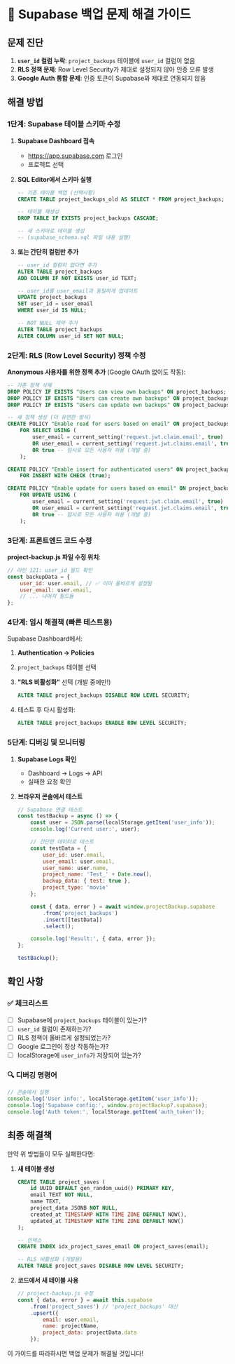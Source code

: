 # 🔧 Supabase 백업 문제 해결 가이드

## 문제 진단
1. **`user_id` 컬럼 누락**: `project_backups` 테이블에 `user_id` 컬럼이 없음
2. **RLS 정책 문제**: Row Level Security가 제대로 설정되지 않아 인증 오류 발생
3. **Google Auth 통합 문제**: 인증 토큰이 Supabase와 제대로 연동되지 않음

## 해결 방법

### 1단계: Supabase 테이블 스키마 수정

1. **Supabase Dashboard 접속**
   - https://app.supabase.com 로그인
   - 프로젝트 선택

2. **SQL Editor에서 스키마 실행**
   ```sql
   -- 기존 테이블 백업 (선택사항)
   CREATE TABLE project_backups_old AS SELECT * FROM project_backups;

   -- 테이블 재생성
   DROP TABLE IF EXISTS project_backups CASCADE;

   -- 새 스키마로 테이블 생성
   -- (supabase_schema.sql 파일 내용 실행)
   ```

3. **또는 간단히 컬럼만 추가**
   ```sql
   -- user_id 컬럼이 없다면 추가
   ALTER TABLE project_backups
   ADD COLUMN IF NOT EXISTS user_id TEXT;

   -- user_id를 user_email과 동일하게 업데이트
   UPDATE project_backups
   SET user_id = user_email
   WHERE user_id IS NULL;

   -- NOT NULL 제약 추가
   ALTER TABLE project_backups
   ALTER COLUMN user_id SET NOT NULL;
   ```

### 2단계: RLS (Row Level Security) 정책 수정

**Anonymous 사용자를 위한 정책 추가** (Google OAuth 없이도 작동):

```sql
-- 기존 정책 삭제
DROP POLICY IF EXISTS "Users can view own backups" ON project_backups;
DROP POLICY IF EXISTS "Users can create own backups" ON project_backups;
DROP POLICY IF EXISTS "Users can update own backups" ON project_backups;

-- 새 정책 생성 (더 유연한 방식)
CREATE POLICY "Enable read for users based on email" ON project_backups
    FOR SELECT USING (
        user_email = current_setting('request.jwt.claim.email', true)
        OR user_email = current_setting('request.jwt.claims.email', true)
        OR true -- 임시로 모든 사용자 허용 (개발 중)
    );

CREATE POLICY "Enable insert for authenticated users" ON project_backups
    FOR INSERT WITH CHECK (true);

CREATE POLICY "Enable update for users based on email" ON project_backups
    FOR UPDATE USING (
        user_email = current_setting('request.jwt.claim.email', true)
        OR user_email = current_setting('request.jwt.claims.email', true)
        OR true -- 임시로 모든 사용자 허용 (개발 중)
    );
```

### 3단계: 프론트엔드 코드 수정

**project-backup.js 파일 수정 위치**:

```javascript
// 라인 121: user_id 필드 확인
const backupData = {
    user_id: user.email, // ✅ 이미 올바르게 설정됨
    user_email: user.email,
    // ... 나머지 필드들
};
```

### 4단계: 임시 해결책 (빠른 테스트용)

Supabase Dashboard에서:

1. **Authentication → Policies**
2. `project_backups` 테이블 선택
3. **"RLS 비활성화"** 선택 (개발 중에만!)
   ```sql
   ALTER TABLE project_backups DISABLE ROW LEVEL SECURITY;
   ```

4. 테스트 후 다시 활성화:
   ```sql
   ALTER TABLE project_backups ENABLE ROW LEVEL SECURITY;
   ```

### 5단계: 디버깅 및 모니터링

1. **Supabase Logs 확인**
   - Dashboard → Logs → API
   - 실패한 요청 확인

2. **브라우저 콘솔에서 테스트**
   ```javascript
   // Supabase 연결 테스트
   const testBackup = async () => {
       const user = JSON.parse(localStorage.getItem('user_info'));
       console.log('Current user:', user);

       // 간단한 데이터로 테스트
       const testData = {
           user_id: user.email,
           user_email: user.email,
           user_name: user.name,
           project_name: 'Test_' + Date.now(),
           backup_data: { test: true },
           project_type: 'movie'
       };

       const { data, error } = await window.projectBackup.supabase
           .from('project_backups')
           .insert([testData])
           .select();

       console.log('Result:', { data, error });
   };

   testBackup();
   ```

## 확인 사항

### ✅ 체크리스트
- [ ] Supabase에 `project_backups` 테이블이 있는가?
- [ ] `user_id` 컬럼이 존재하는가?
- [ ] RLS 정책이 올바르게 설정되었는가?
- [ ] Google 로그인이 정상 작동하는가?
- [ ] localStorage에 `user_info`가 저장되어 있는가?

### 🔍 디버깅 명령어

```javascript
// 콘솔에서 실행
console.log('User info:', localStorage.getItem('user_info'));
console.log('Supabase config:', window.projectBackup?.supabase);
console.log('Auth token:', localStorage.getItem('auth_token'));
```

## 최종 해결책

만약 위 방법들이 모두 실패한다면:

1. **새 테이블 생성**
   ```sql
   CREATE TABLE project_saves (
       id UUID DEFAULT gen_random_uuid() PRIMARY KEY,
       email TEXT NOT NULL,
       name TEXT,
       project_data JSONB NOT NULL,
       created_at TIMESTAMP WITH TIME ZONE DEFAULT NOW(),
       updated_at TIMESTAMP WITH TIME ZONE DEFAULT NOW()
   );

   -- 인덱스
   CREATE INDEX idx_project_saves_email ON project_saves(email);

   -- RLS 비활성화 (개발용)
   ALTER TABLE project_saves DISABLE ROW LEVEL SECURITY;
   ```

2. **코드에서 새 테이블 사용**
   ```javascript
   // project-backup.js 수정
   const { data, error } = await this.supabase
       .from('project_saves') // 'project_backups' 대신
       .upsert({
           email: user.email,
           name: projectName,
           project_data: projectData.data
       });
   ```

이 가이드를 따라하시면 백업 문제가 해결될 것입니다!